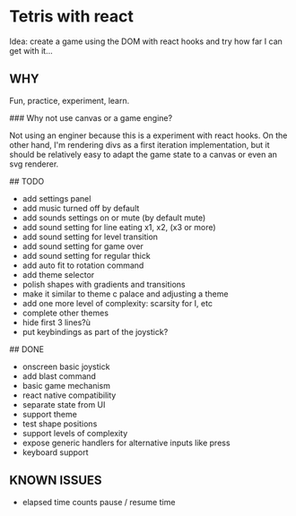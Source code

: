 # Tetris with react

Idea: create a game using the DOM with react hooks and try how far I can get with it...

## WHY

Fun, practice, experiment, learn.

### Why not use canvas or a game engine?

Not using an enginer because this is a experiment with react hooks.
On the other hand, I'm rendering divs as a first iteration implementation, but it should be relatively easy to adapt the game state to a canvas or even an svg renderer.

## TODO

- add settings panel
- add music turned off by default
- add sounds settings on or mute (by default mute)
- add sound setting for line eating x1, x2, (x3 or more)
- add sound setting for level transition
- add sound setting for game over
- add sound setting for regular thick
- add auto fit to rotation command
- add theme selector
- polish shapes with gradients and transitions
- make it similar to theme c palace and adjusting a theme
- add one more level of complexity: scarsity for I, etc
- complete other themes
- hide first 3 lines?ù
- put keybindings as part of the joystick?

## DONE

- onscreen basic joystick
- add blast command
- basic game mechanism
- react native compatibility
- separate state from UI
- support theme
- test shape positions
- support levels of complexity
- expose generic handlers for alternative inputs like press
- keyboard support

## KNOWN ISSUES

- elapsed time counts pause / resume time
